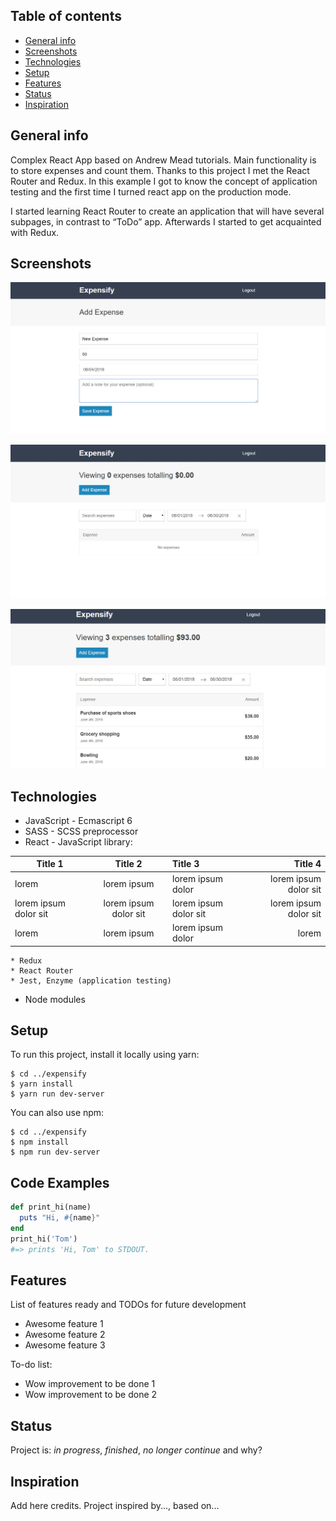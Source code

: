 
## Table of contents
* [General info](#general-info)
* [Screenshots](#screenshots)
* [Technologies](#technologies)
* [Setup](#setup)
* [Features](#features)
* [Status](#status)
* [Inspiration](#inspiration)

## General info
Complex React App based on Andrew Mead tutorials. Main functionality is to store expenses and count them.
Thanks to this project I met the React Router and Redux.
In this example I got to know the concept of application testing and the first time I turned react app on the production mode.

I started learning React Router to create an application that will have several subpages, in contrast to “ToDo” app. Afterwards I started to get acquainted with Redux. 

## Screenshots

![Example screenshot](https://raw.githubusercontent.com/lapinskap/lapinskap.github.io/master/assets/img/projects/proj-2/add.jpg)


![Example screenshot](https://raw.githubusercontent.com/lapinskap/lapinskap.github.io/master/assets/img/projects/proj-2/stretch.jpg)

![Example screenshot](https://raw.githubusercontent.com/lapinskap/lapinskap.github.io/master/assets/img/projects/proj-2/thumb.jpg)

## Technologies
* JavaScript - Ecmascript 6
* SASS - SCSS preprocessor
* React - JavaScript library: 

Title 1               | Title 2               | Title 3               | Title 4
--------------------- | :-------------------: | :-------------------- | --------------------:
lorem                 | lorem ipsum           | lorem ipsum dolor     | lorem ipsum dolor sit
lorem ipsum dolor sit | lorem ipsum dolor sit | lorem ipsum dolor sit | lorem ipsum dolor sit
lorem                 | lorem ipsum           | lorem ipsum dolor     | lorem


    * Redux
    * React Router
    * Jest, Enzyme (application testing)
* Node modules 

## Setup
To run this project, install it locally using yarn:

```
$ cd ../expensify
$ yarn install
$ yarn run dev-server
```
You can also use npm:

```
$ cd ../expensify
$ npm install
$ npm run dev-server
```

## Code Examples

```ruby
def print_hi(name)
  puts "Hi, #{name}"
end
print_hi('Tom')
#=> prints 'Hi, Tom' to STDOUT.
```


## Features
List of features ready and TODOs for future development
* Awesome feature 1
* Awesome feature 2
* Awesome feature 3

To-do list:
* Wow improvement to be done 1
* Wow improvement to be done 2

## Status
Project is: _in progress_, _finished_, _no longer continue_ and why?

## Inspiration
Add here credits. Project inspired by..., based on...
